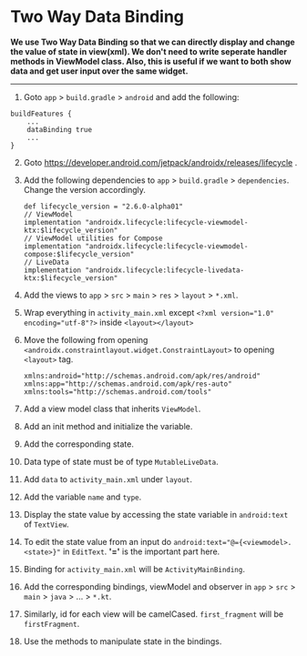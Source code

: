 # Two Way Data Binding

**We use Two Way Data Binding so that we can directly display and change the value of state in view(xml). We don't need to write seperate handler methods in ViewModel class. Also, this is useful if we want to both show data and get user input over the same widget.**

---

1. Goto `app` > `build.gradle` > `android` and add the following:

```
buildFeatures {
    ...
    dataBinding true
    ...
}
```

2. Goto https://developer.android.com/jetpack/androidx/releases/lifecycle .

3. Add the following dependencies to `app` > `build.gradle` > `dependencies`. Change the version accordingly.

    ```
    def lifecycle_version = "2.6.0-alpha01"
    // ViewModel
    implementation "androidx.lifecycle:lifecycle-viewmodel-ktx:$lifecycle_version"
    // ViewModel utilities for Compose
    implementation "androidx.lifecycle:lifecycle-viewmodel-compose:$lifecycle_version"
    // LiveData
    implementation "androidx.lifecycle:lifecycle-livedata-ktx:$lifecycle_version"
    ```

4. Add the views to `app` > `src` > `main` > `res` > `layout` > `*.xml`.

5. Wrap everything in `activity_main.xml` except `<?xml version="1.0" encoding="utf-8"?>` inside `<layout></layout>`

6. Move the following from opening `<androidx.constraintlayout.widget.ConstraintLayout>` to opening `<layout>` tag.

    ```
    xmlns:android="http://schemas.android.com/apk/res/android"
    xmlns:app="http://schemas.android.com/apk/res-auto"
    xmlns:tools="http://schemas.android.com/tools"
    ```

7. Add a view model class that inherits `ViewModel`.

8. Add an init method and initialize the variable.

9. Add the corresponding state.

10. Data type of state must be of type `MutableLiveData`.

11. Add `data` to `activity_main.xml` under `layout`.

12. Add the variable `name` and `type`.

13. Display the state value by accessing the state variable in `android:text` of `TextView`.

14. To edit the state value from an input do `android:text="@={<viewmodel>.<state>}"` in `EditText`. **'='** is the important part here.

15. Binding for `activity_main.xml` will be `ActivityMainBinding`.

16. Add the corresponding bindings, viewModel and observer in `app` > `src` > `main` > `java` > ... > `*.kt`.

17. Similarly, id for each view will be camelCased. `first_fragment` will be `firstFragment`.

18. Use the methods to manipulate state in the bindings. 